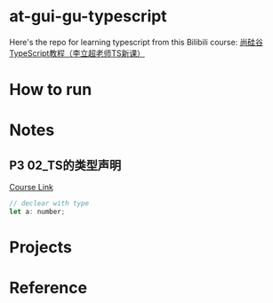 # at-gui-gu-typescript

Here's the repo for learning typescript from this Bilibili course: [尚硅谷TypeScript教程（李立超老师TS新课）](https://www.bilibili.com/video/BV1Xy4y1v7S2/?p=2&spm_id_from=pageDriver&vd_source=8db9aed6fce93c76e5e70916df97c4be)

# How to run

# Notes

## P3 02_TS的类型声明
[Course Link](https://www.bilibili.com/video/BV1Xy4y1v7S2/?p=3&spm_id_from=pageDriver&vd_source=8db9aed6fce93c76e5e70916df97c4be)

```js
// declear with type
let a: number;
```

# Projects

# Reference
